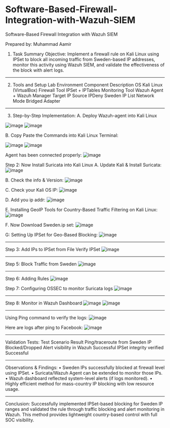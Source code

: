 # Software-Based-Firewall-Integration-with-Wazuh-SIEM

Software-Based Firewall Integration with Wazuh SIEM

Prepared by: Muhammad Aamir
 
1. Task Summary
Objective:
Implement a firewall rule on Kali Linux using IPSet to block all incoming traffic from Sweden-based IP addresses, monitor this activity using Wazuh SIEM, and validate the effectiveness of the block with alert logs. 
________________________________________

2. Tools and Setup
Lab Environment
Component	Description
OS	Kali Linux (VirtualBox)
Firewall Tool	IPSet + IPTables
Monitoring Tool	Wazuh Agent + Wazuh Manager
Target IP Source	IPDeny Sweden IP List
Network Mode	Bridged Adapter
________________________________________
3. Step-by-Step Implementation:
A. Deploy Wazuh-agent into Kali Linux
 
 ![image](https://github.com/user-attachments/assets/ef8417d8-bbe4-4517-bec4-26383585631c)
 ![image](https://github.com/user-attachments/assets/d7860a58-38be-4b77-8cc5-cf2430036eec)


B. Copy Paste the Commands into Kali Linux Terminal:
 
![image](https://github.com/user-attachments/assets/7321aee8-40d4-40f3-9690-eed47700104d)
![image](https://github.com/user-attachments/assets/cb37fbfa-f58b-4065-b2bc-579a6a0737cd)


Agent has been connected properly:
![image](https://github.com/user-attachments/assets/7ef42483-0724-4a8f-8f05-cde1f036fc92)

 
Step 2: Now Install Suricata into Kali Linux
A. Update Kali & Install Suricata:
 ![image](https://github.com/user-attachments/assets/4c1a00eb-006a-4f12-8e9c-33ebca4f47f0)

B. Check the info & Version:
 ![image](https://github.com/user-attachments/assets/fae01e0d-567d-4c9d-bb8e-c49d3e745f48)

C. Check your Kali OS IP:
 ![image](https://github.com/user-attachments/assets/206409e7-2dd9-4297-a7b2-e9165b776004)

D. Add you ip addr:
 ![image](https://github.com/user-attachments/assets/0b9586ec-30c2-4775-b765-b683334d500d)

E. Installing GeoIP Tools for Country-Based Traffic Filtering on Kali Linux:
 ![image](https://github.com/user-attachments/assets/5c4c2c9d-0e24-40ab-a9cf-baf8883b647c)

F. Now Download Sweden.ip set:
 ![image](https://github.com/user-attachments/assets/5e5b2d11-005f-4c0a-a69c-89d8f284082f)

G: Setting Up IPSet for Geo-Based Blocking:
 ![image](https://github.com/user-attachments/assets/4211ebf0-dd70-47e9-a331-43120baf97cc)

________________________________________
Step 3: Add IPs to IPSet from File Verify IPSet
 ![image](https://github.com/user-attachments/assets/bc87c293-2090-4618-8cdf-f00ce940a3ce)

________________________________________
Step 5: Block Traffic from Sweden
 ![image](https://github.com/user-attachments/assets/f216e7c9-36e9-4e7f-a5b0-8af8d71f3013)

________________________________________




Step 6: Adding  Rules
 ![image](https://github.com/user-attachments/assets/5a5bd94b-01a4-4d47-8d02-72e13c34f0de)

Step 7: Configuring OSSEC to monitor Suricata logs
 ![image](https://github.com/user-attachments/assets/cc2e3137-3aed-4ec4-91b1-d22a316ab4a3)

________________________________________







Step 8: Monitor in Wazuh Dashboard
 ![image](https://github.com/user-attachments/assets/8e2ccd50-280c-48bf-8921-be52791058d3)
![image](https://github.com/user-attachments/assets/29551a11-befe-49b0-aea5-e4cf649d2ed8)

 
________________________________________
Using Ping command to verify the logs:
![image](https://github.com/user-attachments/assets/23d9fdf5-97d5-4f70-b746-059350cadc6c)
 
Here are logs after ping to Facebook:
![image](https://github.com/user-attachments/assets/5d3e798b-9e5f-42a6-bd8b-aa42ed2ec40e)
 
________________________________________

Validation Tests:
Test Scenario	Result
Ping/traceroute from Sweden IP	Blocked/Dropped
Alert visibility in Wazuh	Successful
IPSet integrity verified	Successful
________________________________________
Observations & Findings:
•	Sweden IPs successfully blocked at firewall level using IPSet.
•	Suricata/Wazuh Agent can be extended to monitor those IPs.
•	Wazuh dashboard reflected system-level alerts (if logs monitored).
•	Highly efficient method for mass-country IP blocking with low resource usage.
________________________________________
Conclusion:
Successfully implemented IPSet-based blocking for Sweden IP ranges and validated the rule through traffic blocking and alert monitoring in Wazuh. This method provides lightweight country-based control with full SOC visibility.
